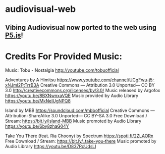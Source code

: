 # audiovisual-web
## Vibing Audiovisual now ported to the web using [P5.js](https://p5js.org/)!

# Credits For Provided Music:
Music: Tobu - Nostalgia
http://youtube.com/tobuofficial

Adventures by A Himitsu https://www.youtube.com/channel/UCgFwu-j5-xNJml2FtTrrB3A 
Creative Commons — Attribution 3.0 Unported— CC BY 3.0 http://creativecommons.org/licenses/by/3.0/ 
Music released by Argofox https://youtu.be/8BXNwnxaVQE 
Music provided by Audio Library https://youtu.be/MkNeIUgNPQ8

Island by MBB https://soundcloud.com/mbbofficial
Creative Commons — Attribution-ShareAlike 3.0 Unported— CC BY-SA 3.0
Free Download / Stream: https://bit.ly/Island-MBB
Music promoted by Audio Library https://youtu.be/6by8zhaG04Y

Take You There (feat. Ria Choony) by Spectrum https://spoti.fi/2ZLAORn
Free Download / Stream: https://bit.ly/_take-you-there
Music promoted by Audio Library https://youtu.be/D837RcUdsLI